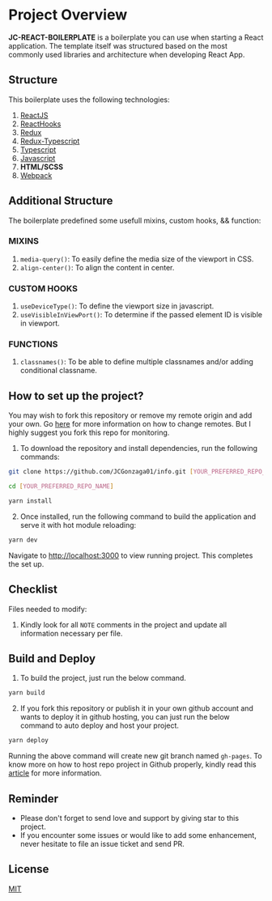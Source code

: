 # Project Overview

**JC-REACT-BOILERPLATE** is a boilerplate you can use when starting a React application.
The template itself was structured based on the most commonly used libraries and architecture when developing React App.

## Structure

This boilerplate uses the following technologies:

1.  [ReactJS](https://reactjs.org/)
2.  [ReactHooks](https://reactjs.org/docs/hooks-intro.html)
3.  [Redux](https://redux.js.org/)
4.  [Redux-Typescript](https://github.com/piotrwitek/react-redux-typescript-guide)
5.  [Typescript](https://www.typescriptlang.org/)
6.  [Javascript](https://developer.mozilla.org/en-US/docs/Web/JavaScript)
7.  **HTML/SCSS**
8.  [Webpack](https://webpack.js.org/)

## Additional Structure

The boilerplate predefined some usefull mixins, custom hooks, && function:

### MIXINS

1. `media-query()`: To easily define the media size of the viewport in CSS.
2. `align-center()`: To align the content in center.

### CUSTOM HOOKS

1. `useDeviceType()`: To define the viewport size in javascript.
2. `useVisibleInViewPort()`: To determine if the passed element ID is visible in viewport.

### FUNCTIONS

1. `classnames()`: To be able to define multiple classnames and/or adding conditional classname.

## How to set up the project?

You may wish to fork this repository or remove my remote origin and add your own. Go [here](https://help.github.com/articles/changing-a-remote-s-url/) for more information on how to change remotes. But I highly suggest you fork this repo for monitoring.

1.  To download the repository and install dependencies, run the following commands:

```bash
git clone https://github.com/JCGonzaga01/info.git [YOUR_PREFERRED_REPO_NAME]

cd [YOUR_PREFERRED_REPO_NAME]

yarn install
```

2. Once installed, run the following command to build the application and serve it with hot module reloading:

```bash
yarn dev
```

Navigate to [http://localhost:3000](http://localhost:3000) to view running project.
This completes the set up.

## Checklist

Files needed to modify:

1. Kindly look for all `NOTE` comments in the project and update all information necessary per file.

## Build and Deploy

1. To build the project, just run the below command.

```bash
yarn build
```

2. If you fork this repository or publish it in your own github account and wants to deploy it in github hosting, you can just run the below command to auto deploy and host your project.

```bash
yarn deploy
```

Running the above command will create new git branch named `gh-pages`.
To know more on how to host repo project in Github properly, kindly read this [article](https://docs.github.com/en/free-pro-team@latest/github/working-with-github-pages/configuring-a-publishing-source-for-your-github-pages-site) for more information.

## Reminder

- Please don't forget to send love and support by giving star to this project.
- If you encounter some issues or would like to add some enhancement, never hesitate to file an issue ticket and send PR.

## License

[MIT](https://github.com/JCGonzaga01/jc-react-boilerplate/blob/master/LICENSE)
